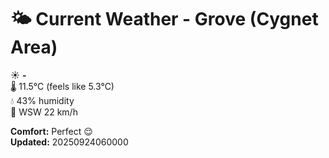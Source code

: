 # 🌤️ Current Weather - Grove (Cygnet Area)

☀️ **-**  
🌡️ 11.5°C (feels like 5.3°C)  
💧 43% humidity  
💨 WSW 22 km/h  

**Comfort:** Perfect 😌  
**Updated:** 20250924060000
